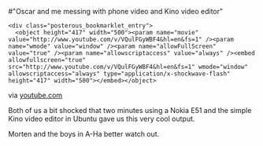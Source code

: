 #"Oscar and me messing with phone video and Kino video editor"


    <div class="posterous_bookmarklet_entry">
      <object height="417" width="500"><param name="movie" value="http://www.youtube.com/v/VQulFGyWBF4&hl=en&fs=1" /><param name="wmode" value="window" /><param name="allowFullScreen" value="true" /><param name="allowscriptaccess" value="always" /><embed allowfullscreen="true" src="http://www.youtube.com/v/VQulFGyWBF4&hl=en&fs=1" wmode="window" allowscriptaccess="always" type="application/x-shockwave-flash" height="417" width="500"></embed></object>

<div class="posterous_quote_citation">via <a href="http://www.youtube.com/watch?v=VQulFGyWBF4">youtube.com</a></div>
    <p>Both of us a bit shocked that two minutes using a Nokia E51 and the simple Kino video editor in Ubuntu gave us this very cool output. 
</p><p>Morten and the boys in A-Ha better watch out.</p></div>
  